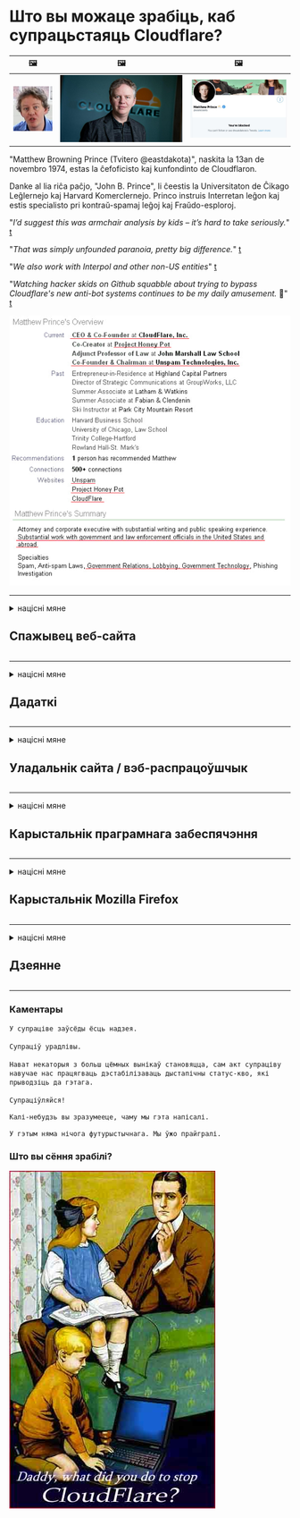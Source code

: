 # Што вы можаце зрабіць, каб супрацьстаяць Cloudflare?

| 🖼 | 🖼 | 🖼 |
| --- | --- | --- |
| ![](../image/matthew_prince_teen.jpg) | ![](../image/matthew_prince.jpg) | ![](../image/blockedbymatthewprince.jpg) |


"Matthew Browning Prince (Tvitero @eastdakota)", naskita la 13an de novembro 1974, estas la ĉefoficisto kaj kunfondinto de Cloudflaron.

Danke al lia riĉa paĉjo, "John B. Prince", li ĉeestis la Universitaton de Ĉikago Leĝlernejo kaj Harvard Komerclernejo.
Princo instruis Interretan leĝon kaj estis specialisto pri kontraŭ-spamaj leĝoj kaj Fraŭdo-esploroj.


"*I’d suggest this was armchair analysis by kids – it’s hard to take seriously.*" [t](https://www.theguardian.com/technology/2015/nov/19/cloudflare-accused-by-anonymous-helping-isis)

"*That was simply unfounded paranoia, pretty big difference.*"  [t](https://twitter.com/xxdesmus/status/992757936123359233)

"*We also work with Interpol and other non-US entities*" [t](https://twitter.com/eastdakota/status/1203028504184360960)

"*Watching hacker skids on Github squabble about trying to bypass Cloudflare's new anti-bot systems continues to be my daily amusement.* 🍿" [t](https://twitter.com/eastdakota/status/1273277839102656515)


![](../image/whoismp.jpg)

---


<details>
<summary>націсні мяне

## Спажывец веб-сайта
</summary>


- Калі вэб-сайт, які вам падабаецца, выкарыстоўвае Cloudflare, скажыце ім не выкарыстоўваць Cloudflare.
  - Хныканне ў сацыяльных сетках, такіх як Facebook, Reddit, Twitter ці Mastodon, не мае розніцы. [Действия громче, чем хэштэгі.](https://twitter.com/phyzonloop/status/1274132092490862594)
  - Паспрабуйце звязацца з уладальнікам сайта, калі хочаце зрабіць сябе карысным.

[- сказаў Cloudflare](https://github.com/Eloston/ungoogled-chromium/issues/783):
```
Мы рэкамендуем звяртацца да адміністратараў па пэўных паслугах або сайтах, з якімі вы сутыкнуліся, і дзяліцца сваім вопытам.
```

[Калі вы не просіце пра гэта, уладальнік сайта ніколі не ведае гэтай праблемы.](../PEOPLE.md)

![](../image/liberapay.jpg)

[Паспяховы прыклад](https://counterpartytalk.org/t/turn-off-cloudflare-on-counterparty-co-plz/164/5).<br>
У вас праблемы? [Падніміце свой голас зараз.](https://github.com/maraoz/maraoz.github.io/issues/1) Прыклад ніжэй.

```
Вы проста дапамагаеце карпаратыўнай цэнзуры і масаваму нагляду.
https://git.sdf.org/deCloudflare/cloudflare-tor/src/branch/master/README.md
```

```
Ваша вэб-старонка знаходзіцца ў прыватным агароджаным садзе CloudFlare, які парушае прыватнасць.
https://git.sdf.org/deCloudflare/cloudflare-tor/
```

- Знайдзіце час, каб прачытаць палітыку прыватнасці вэб-сайта.
  - калі вэб-сайт стаіць за Cloudflare альбо ён выкарыстоўвае паслугі, падлучаныя да Cloudflare.

Ён павінен растлумачыць, што такое "Cloudflare", і папрасіць дазволу на абмен вашымі дадзенымі з Cloudflare. Калі гэтага не зрабіць, гэта прывядзе да парушэння даверу, і неабходна пазбягаць разгляданага веб-сайта.

[Прымальны прыклад палітыкі прыватнасці тут](https://archive.is/bDlTz) ("Subprocessors" > "Entity Name")

```
Я прачытаў вашу палітыку прыватнасці, і не магу знайсці слова Cloudflare.
Я адмаўляюся дзяліцца з вамі дадзенымі, калі вы працягваеце перадаваць мае дадзеныя Cloudflare.
https://git.sdf.org/deCloudflare/cloudflare-tor/
```

Гэта прыклад палітыкі прыватнасці, у якой няма слова Cloudflare.
[Liberland Jobs](https://archive.is/daKIr) [privacy policy](https://docsend.com/view/feiwyte):

![](../image/cfwontobey.jpg)

Cloudflare мае ўласную палітыку прыватнасці.
[Cloudflare любіць людзей, якія жывуць у доксе.](https://www.reddit.com/r/GamerGhazi/comments/2s64fe/be_wary_reporting_to_cloudflare/)

Вось добры прыклад для формы рэгістрацыі на сайце.
AFAIK, нулявы сайт робіць гэта. Ці будзеце вы ім давяраць?

```
Націскаючы кнопку «Падпісацца на XYZ», вы згаджаецеся з нашымі ўмовамі прадастаўлення паслуг і заявай аб прыватнасці.
Вы таксама згаджаецеся дзяліцца сваімі дадзенымі з Cloudflare, а таксама згаджаецеся з заявай аб канфідэнцыяльнасці Cloudflare.
Калі Cloudflare выдае вашу інфармацыю альбо не дазваляе падключыцца да нашых сервераў, гэта не наша віна. [*]

[ Зарэгістравацца ] [ я не згодны ]
```
[*] [PEOPLE.md](../PEOPLE.md)


- Паспрабуйце не карыстацца іх паслугай. Памятаеце, за вамі сочыць Cloudflare.
  - ["I'm in your TLS, sniffin' your passworz"](../image/iminurtls.jpg)

- Шукайце іншы сайт. У Інтэрнэце ёсць альтэрнатывы і магчымасці!

- Пераканайце сяброў выкарыстоўваць штодня Tor.
  - Ананімнасць павінна быць стандартам адкрытага Інтэрнэту!
  - [Звярніце ўвагу, што праект Tor не любіць гэты праект.](../HISTORY.md)

</details>

------

<details>
<summary>націсні мяне

## Дадаткі
</summary>

- Калі ваш аглядальнік Firefox, Tor Browser альбо Ungoogled Chromium, выкарыстоўвайце адзін з гэтых дадаткаў ніжэй.
  - Калі вы хочаце дадаць іншую новую надбудову, спытайцеся пра гэта спачатку.


| Імя | Распрацоўшчык | Падтрымка | Можа заблакаваць | Можаце паведаміць | Chrome |
| -------- | -------- | -------- | -------- | -------- | -------- |
| [Bloku Cloudflaron MITM-Atakon](../subfiles/about.bcma.md) | #Addon | [ ? ](README.md) | **Так**     | **Так**     |  **Так** |
| [Ĉu ligoj estas vundeblaj al MITM-atako?](../subfiles/about.ismm.md) | #Addon | [ ? ](README.md) | Не     | **Так**     |  **Так** |
| [Ĉu ĉi tiuj ligoj blokos Tor-uzanton?](../subfiles/about.isat.md) | #Addon | [ ? ](README.md) | Не     | **Так**     |  **Так** |
| [Block Cloudflare MITM Attack](https://trac.torproject.org/projects/tor/attachment/ticket/24351/block_cloudflare_mitm_attack-1.0.14.1-an%2Bfx.xpi)<br>[**DELETED BY TOR PROJECT**](../HISTORY.md) | nullius | [ ? ](tool/block_cloudflare_mitm_fx), [Link](README.md) | **Так**     | **Так**     |  Не |
| [TPRB](http://34ahehcli3epmhbu2wbl6kw6zdfl74iyc4vg3ja4xwhhst332z3knkyd.onion/) | Sw | [ ? ](http://34ahehcli3epmhbu2wbl6kw6zdfl74iyc4vg3ja4xwhhst332z3knkyd.onion/) | **Так**     | **Так**     |  Не |
| [Detect Cloudflare](https://addons.mozilla.org/en-US/firefox/addon/detect-cloudflare/) | Frank Otto | [ ? ](https://github.com/traktofon/cf-detect) | Не     | **Так**     |  Не |
| [True Sight](https://addons.mozilla.org/en-US/firefox/addon/detect-cloudflare-plus/) | claustromaniac | [ ? ](https://github.com/claustromaniac/detect-cloudflare-plus) | Не     | **Так**     |  Не |
| [Which Cloudflare datacenter am I visiting?](https://addons.mozilla.org/en-US/firefox/addon/cf-pop/) | 依云 | [ ? ](https://github.com/lilydjwg/cf-pop) | Не     | **Так**     |  Не |


- "Дэцэнтралі" могуць спыніць падключэнне да "CDNJS (Cloudflare)".
  - Ён прадухіляе трапленне вялікай колькасці запытаў у сеткі і служыць лакальным файлам, каб сайты не ламаліся.
  - Распрацоўшчык адказаў: "[very concerning indeed](https://github.com/Synzvato/decentraleyes/issues/236#issuecomment-352049501)", "[widespread usage severely centralizes the web](https://github.com/Synzvato/decentraleyes/issues/251#issuecomment-366752049)"

- [Вы таксама можаце выдаліць сертыфікат Cloudflare альбо выказаць яму недавер з вашага цэнтра сертыфікацыі (CA).](https://www.ssl.com/how-to/remove-root-certificate-firefox/)

</details>

------

<details>
<summary>націсні мяне

## Уладальнік сайта / вэб-распрацоўшчык
</summary>


![](../image/word_cloudflarefree.jpg)

- Не выкарыстоўвайце раствор Cloudflare, Перыяд.
  - Вы можаце зрабіць гэта лепш, праўда? [Вось як можна выдаліць падпіскі, планы, дамены або ўліковыя запісы Cloudflare.](https://support.cloudflare.com/hc/en-us/articles/200167776-Removing-subscriptions-plans-domains-or-accounts)

| 🖼 | 🖼 |
| --- | --- |
| ![](../image/htmlalertcloudflare.jpg) | ![](../image/htmlalertcloudflare2.jpg) |

- Хочаце больш кліентаў? Вы ведаеце, што рабіць. Падказка "вышэй лініі".
  - [Добры дзень, Вы напісалі "Мы сур'ёзна ставімся да вашай прыватнасці", але я атрымаў "Памылка 403 забароненага ананімнага проксі-сервера не дапускаецца".](https://it.slashdot.org/story/19/02/19/0033255/stop-saying-we-take-your-privacy-and-security-seriously) Чаму вы блакуеце Tor Або VPN? [І чаму вы блакуеце часовыя электронныя лісты?](http://523kpawzkarw3j6afz2elxfs4h3hfclomkcmbjs6kaimo4lokympi6yd.onion/)

![](../image/anonexist.jpg)

- Выкарыстанне Cloudflare павялічыць верагоднасць адключэння. Наведвальнікі не могуць атрымаць доступ да вашага сайта, калі ваш сервер не працуе ці Cloudflare не працуе.
  - [Вы сапраўды думалі, што Cloudflare ніколі не паніжаецца?](https://www.ibtimes.com/cloudflare-down-not-working-sites-producing-504-gateway-timeout-errors-2618008) [Another](https://twitter.com/Jedduff/status/1097875615997399040) [sample](https://twitter.com/search?f=tweets&vertical=default&q=Cloudflare%20is%20having%20problems). [Need more](../PEOPLE.md)?

![](../image/cloudflareinternalerror.jpg)

- Выкарыстанне Cloudflare для праксі-сервера вашай "службы API", "сервера абнаўлення праграмнага забеспячэння" альбо "RSS-стужкі" нашкодзіць вашаму кліенту. Вам патэлефанаваў кліент і сказаў: "Я больш не магу выкарыстоўваць ваш API", і вы паняцця не маеце, што адбываецца. Cloudflare можа бясшумна заблакаваць вашага кліента. Вы лічыце, што гэта нармальна?
  - Існуе мноства Інтэрнэт-службаў чытача RSS і RSS-счытвальнікаў. Чаму вы публікуеце RSS-канал, калі не дазваляеце людзям падпісацца?

![](../image/rssfeedovercf.jpg)

- Вам патрэбны сертыфікат HTTPS? Выкарыстоўвайце "Давайце шыфраваць" альбо проста купіце яго ў кампаніі CA.

- Вам патрэбен DNS-сервер? Не можаце наладзіць уласны сервер? Як наконт іх: [Hurricane Electric Free DNS](https://dns.he.net/), [Dyn.com](https://dyn.com/dns/), [1984 Hosting](https://www.1984hosting.com/), [Afraid.Org (Адміністратар выдаляе ваш уліковы запіс, калі вы выкарыстоўваеце TOR)](https://freedns.afraid.org/)

- Шукаеце паслугу хостынгу? Толькі бясплатна? Як наконт іх: [Onion Service](http://vww6ybal4bd7szmgncyruucpgfkqahzddi37ktceo3ah7ngmcopnpyyd.onion/en/security/network-security/tor/onionservices-best-practices), [Free Web Hosting Area](https://freewha.com/), [Autistici/Inventati Web Site Hosting](https://www.autinv5q6en4gpf4.onion/services/website), [Github Pages](https://pages.github.com/), [Surge](https://surge.sh/)
  - [Альтэрнатывы Cloudflare](../subfiles/cloudflare-alternatives.md)

- Вы карыстаецеся "cloudflare-ipfs.com"? [Ці ведаеце вы, што Cloudflare IPFS дрэнны?](../PEOPLE.md)

- Усталюйце на сервер брандмаўэр веб-прыкладанняў, напрыклад OWASP і Fail2Ban, і правільна яго наладзьце.
  - Блакаванне Tor - гэта не рашэнне. Не карайце ўсіх толькі за маленькіх дрэнных карыстальнікаў.

- Перанакіруйце альбо заблакуйце карыстальнікам "Cloudflare Warp" доступ да вашага вэб-сайта. І прывядзіце прычыну, калі можаце.

> Спіс IP: "[Бягучы дыяпазон IP Cloudflare](cloudflare_inc/)"

> A: Проста заблакуйце іх

```
server {
...
deny 173.245.48.0/20;
deny 103.21.244.0/22;
deny 103.22.200.0/22;
deny 103.31.4.0/22;
deny 141.101.64.0/18;
deny 108.162.192.0/18;
deny 190.93.240.0/20;
deny 188.114.96.0/20;
deny 197.234.240.0/22;
deny 198.41.128.0/17;
deny 162.158.0.0/15;
deny 104.16.0.0/12;
deny 172.64.0.0/13;
deny 131.0.72.0/22;
deny 2400:cb00::/32;
deny 2606:4700::/32;
deny 2803:f800::/32;
deny 2405:b500::/32;
deny 2405:8100::/32;
deny 2a06:98c0::/29;
deny 2c0f:f248::/32;
...
}
```

> B: Перанакіраванне на старонку папярэджання

```
http {
...
geo $iscf {
default 0;
173.245.48.0/20 1;
103.21.244.0/22 1;
103.22.200.0/22 1;
103.31.4.0/22 1;
141.101.64.0/18 1;
108.162.192.0/18 1;
190.93.240.0/20 1;
188.114.96.0/20 1;
197.234.240.0/22 1;
198.41.128.0/17 1;
162.158.0.0/15 1;
104.16.0.0/12 1;
172.64.0.0/13 1;
131.0.72.0/22 1;
2400:cb00::/32 1;
2606:4700::/32 1;
2803:f800::/32 1;
2405:b500::/32 1;
2405:8100::/32 1;
2a06:98c0::/29 1;
2c0f:f248::/32 1;
}
...
}

server {
...
if ($iscf) {rewrite ^ https://example.com/cfwsorry.php;}
...
}

<?php
header('HTTP/1.1 406 Not Acceptable');
echo <<<CLOUDFLARED
Thank you for visiting ourwebsite.com!<br />
We are sorry, but we can't serve you because your connection is being intercepted by Cloudflare.<br />
Please read https://git.sdf.org/deCloudflare/cloudflare-tor for more information.<br />
CLOUDFLARED;
die();
```

- Наладзьце службу Tor Onion Service альбо I2P, калі вы верыце ў свабоду і вітаеце ананімных карыстальнікаў.

- Звярніцеся за парадай да іншых аператараў падвойных сайтаў Clearnet / Tor і завядзіце ананімных сяброў!

</details>

------

<details>
<summary>націсні мяне

## Карыстальнік праграмнага забеспячэння
</summary>


- Discord выкарыстоўвае CloudFlare. Альтэрнатывы? Мы рэкамендуем [**Briar** (Android)](https://f-droid.org/en/packages/org.briarproject.briar.android/), [Ricochet (PC)](https://ricochet.im/), [Tox + Tor (Android/PC)](https://tox.chat/download.html)
  - Briar уключае дэман Tor, таму вам не трэба ўсталёўваць Orbot.
  - Распрацоўшчыкі Qwtch, Open Privacy, выдалілі праект stop_cloudflare са сваёй службы git без папярэдняга паведамлення.

- Калі вы выкарыстоўваеце Debian GNU / Linux альбо любыя вытворныя, падпішыцеся: [bug #831835](https://bugs.debian.org/cgi-bin/bugreport.cgi?bug=831835). І калі вы можаце, дапамажыце праверыць патч і дапамажыце суправаджальніку прыйсці да правільнай высновы, ці варта яго прымаць.

- Заўсёды рэкамендую гэтыя браўзэры.

| Імя | Распрацоўшчык | Падтрымка | Каментарый |
| -------- | -------- | -------- | -------- |
| [Ungoogled-Chromium](https://ungoogled-software.github.io/ungoogled-chromium-binaries/) | Eloston | [ ? ](https://github.com/Eloston/ungoogled-chromium) | PC (Win, Mac, Linux)  _!Tor_ |
| [Bromite](https://www.bromite.org/fdroid) | Bromite | [ ? ](https://github.com/bromite/bromite/issues) | Android  _!Tor_ |
| [Tor Browser](https://www.torproject.org/download/) | Tor Project | [ ? ](https://support.torproject.org/) | PC (Win, Mac, Linux)  _Tor_|
| [Tor Browser Android](https://www.torproject.org/download/) | Tor Project | [ ? ](https://support.torproject.org/) | Android  _Tor_|
| [Onion Browser](https://itunes.apple.com/us/app/onion-browser/id519296448?mt=8) | Mike Tigas | [ ? ](https://github.com/OnionBrowser/OnionBrowser/issues) | Apple iOS  _Tor_|
| [GNU/Icecat](https://www.gnu.org/software/gnuzilla/) | GNU | [ ? ](https://www.gnu.org/software/gnuzilla/) | PC (Linux) |
| [IceCatMobile](https://f-droid.org/en/packages/org.gnu.icecat/) | GNU | [ ? ](https://lists.gnu.org/mailman/listinfo/bug-gnuzilla) | Android |
| [Iridium Browser](https://iridiumbrowser.de/about/) | Iridium | [ ? ](https://github.com/iridium-browser/iridium-browser/) | PC (Win, Mac, Linux, OpenBSD) |


Канфідэнцыяльнасць іншага праграмнага забеспячэння недасканалая. Гэта не азначае, што браўзэр Tor "ідэальны".
У Інтэрнэце і тэхналогіях няма ні 100% бяспекі, ні 100% прыватнага.

- Не хочаце выкарыстоўваць Tor? Вы можаце выкарыстоўваць любы браўзэр з дэманам Tor.
  - [Звярніце ўвагу, што праекту Tor гэта не падабаецца.](https://support.torproject.org/tbb/tbb-9/) Выкарыстоўвайце Tor Browser, калі ў вас ёсць магчымасць.
- [Як выкарыстоўваць Chromium з Tor](../subfiles/chromium_tor.md)


Пагаворым пра прыватнасць іншага праграмнага забеспячэння.

- [Калі вам сапраўды трэба выкарыстоўваць Firefox, абярыце "Firefox ESR".](https://www.mozilla.org/en-US/firefox/organizations/)
  - [Firefox - шпіёнскі вартаўнік](https://spyware.neocities.org/articles/firefox.html)
  - [Firefox адхіляе свабоду слова, забараняе свабоду слова](https://web.archive.org/web/20200423010026/https://reclaimthenet.org/firefox-rejects-free-speech-bans-free-speech-commenting-plugin-dissenter-from-its-extensions-gallery/)
  - ["100+ супраць. Здаецца, папрасіць праграмную кампанію прытрымлівацца ... у нашы дні праграмнага забеспячэння занадта шмат."](https://old.reddit.com/r/firefox/comments/gutdiw/weve_got_work_to_do_the_mozilla_blog/fslbbb6/)
  - [Э-э, чаму Firefox паказвае мне рэкламныя спасылкі ў маёй радку URL?](https://www.reddit.com/r/firefox/comments/jybx2w/uh_why_is_firefox_showing_me_sponsored_links_in/)
  - [Mozilla - увасоблены д'ябал](https://digdeeper.neocities.org/ghost/mozilla.html)

- [Памятаеце, Mozilla выкарыстоўвае сэрвіс Cloudflare.](https://www.robtex.com/dns-lookup/www.mozilla.org) [Яны таксама выкарыстоўваюць службу DNS Cloudflare на сваім прадукце.](https://www.theregister.co.uk/2018/03/21/mozilla_testing_dns_encryption/)

- [Mozilla афіцыйна адхіліла гэты білет.](https://bugzilla.mozilla.org/show_bug.cgi?id=1426618)

- [Firefox Focus - гэта жарт.](https://github.com/mozilla-mobile/focus-android/issues/1743) [Яны паабяцалі адключыць тэлеметрыю, але змянілі яе.](https://github.com/mozilla-mobile/focus-android/issues/4210)

- [Распрацоўшчык PaleMoon / Basilisk любіць Cloudflare.](https://github.com/mozilla-mobile/focus-android/issues/1743#issuecomment-345993097)
  - [Архіўны сервер Pale Moon узламаў і распаўсюджваў шкоднасныя праграмы на працягу 18 месяцаў](https://www.reddit.com/r/privacytoolsIO/comments/cc808y/pale_moons_archive_server_hacked_and_spread/)
  - Ён таксама ненавідзіць карыстальнікаў Tor - "[Хай будзе варожа ў адносінах да Тор. Я думаю, што большасць сайтаў павінны быць варожымі ў адносінах да Tor, улічваючы яго надзвычай высокі фактар ​​злоўжывання.](https://github.com/yacy/yacy_search_server/issues/314#issuecomment-565932097)"

- [У Waterfox ёсць сур'ёзная праблема "тэлефонаў дадому"](https://spyware.neocities.org/articles/waterfox.html)

- [Google Chrome - гэта шпіёнскае праграмнае забеспячэнне.](https://www.gnu.org/proprietary/malware-google.en.html)
  - [Google прафілюе вашу актыўнасць.](https://spyware.neocities.org/articles/chrome.html)

- [SRWare Iron робіць занадта шмат тэлефонаў хатнім злучэннем.](https://spyware.neocities.org/articles/iron.html) Ён таксама падключаецца да даменаў Google.

- [Белы спіс адважных аглядальнікаў Facebook / Twitter.](https://www.bleepingcomputer.com/news/security/facebook-twitter-trackers-whitelisted-by-brave-browser/)
  - [Вось яшчэ пытанні.](https://spyware.neocities.org/articles/brave.html)
  - [binance партнёрскі ідэнтыфікатар](https://twitter.com/cryptonator1337/status/1269594587716374528)

- [Microsoft Edge дазваляе Facebook запускаць Flash-код за спіной карыстальнікаў.](https://www.zdnet.com/article/microsoft-edge-lets-facebook-run-flash-code-behind-users-backs/)

- [Vivaldi не паважае вашу прыватнасць.](https://spyware.neocities.org/articles/vivaldi.html)

- [Узровень шпіёнскага праграмнага забеспячэння Opera: Надзвычай высокі](https://spyware.neocities.org/articles/opera.html)

- Apple iOS: [Вы наогул не павінны выкарыстоўваць iOS, галоўным чынам таму, што гэта шкоднасныя праграмы.](https://www.gnu.org/proprietary/malware-apple.html)

Таму мы рэкамендуем толькі вышэй табліцу. Больш нічога.

</details>

------

<details>
<summary>націсні мяне

## Карыстальнік Mozilla Firefox
</summary>


- "Firefox Nightly" будзе адпраўляць інфармацыю на ўзроўні адладкі на серверы Mozilla без метаду адмовы.
  - [Серверы Mozilla ствараюць Cloudflare](https://www.digwebinterface.com/?hostnames=www.mozilla.org%0D%0Amozilla.cloudflare-dns.com&type=&ns=resolver&useresolver=8.8.4.4&nameservers=)

- Можна забараніць Firefox падключацца да сервераў Mozilla.
  - [Кіраўніцтва па шаблонах палітыкі Mozilla](https://github.com/mozilla/policy-templates/blob/master/README.md)
  - Майце на ўвазе, што гэты прыём можа перастаць працаваць у больш позняй версіі, таму што Mozilla любіць дадаваць сябе ў белы спіс.
  - Выкарыстоўвайце брандмаўэр і DNS-фільтр, каб цалкам іх заблакаваць.

"`/distribution/policies.json`"

>     "WebsiteFilter": {
> 		"Block": [
> 		"*://*.mozilla.com/*",
> 		"*://*.mozilla.net/*",
> 		"*://*.mozilla.org/*",
> 		"*://webcompat.com/*",
> 		"*://*.firefox.com/*",
> 		"*://*.thunderbird.net/*",
> 		"*://*.cloudflare.com/*"
> 		]
>     },


- ~~Паведаміце пра памылку ў трэкеры mozilla, сказаўшы ім не выкарыстоўваць Cloudflare.~~ Быў справаздача пра памылкі на bugzilla. Шмат хто выклаў сваю заклапочанасць, аднак памылка была схавана адміністратарам у 2018 годзе.

- Вы можаце адключыць DoH у Firefox.
  - [Зменіце правайдэра DNS па змаўчанні для Firefox](../subfiles/change-firefox-dns.md)

![](../image/firefoxdns.jpg)

- [Калі вы хочаце выкарыстоўваць DNS, які не з'яўляецца правайдэрам Інтэрнэту, разгледзіце магчымасць выкарыстання DN-службы OpenNIC Tier2 альбо любой DNS-службы, якая не з'яўляецца Cloudflare.](https://wiki.opennic.org/start)
![](../image/opennic.jpg)
  - Блакуйце Cloudflare з DNS. [Crimeflare DNS](https://dns.crimeflare.eu.org/)

- Вы можаце выкарыстоўваць Tor як разгадчык DNS. [Калі вы не эксперт Tor, задайце пытанне тут.](https://tor.stackexchange.com/)

> **Як?**
> 1. Загрузіце Tor і ўсталюйце яго на свой кампутар.
> 2. Дадайце гэты радок у файл "torrc".
> DNSPort 127.0.0.1:53
> 3. Перазапусціце Tor.
> 4. Усталюйце DNS-сервер вашага кампутара на "127.0.0.1".

</details>

------

<details>
<summary>націсні мяне

## Дзеянне
</summary>


- Раскажыце навакольным пра небяспеку Cloudflare.

- [Дапамажыце палепшыць гэта сховішча.](https://git.sdf.org/deCloudflare/cloudflare-tor).
  - І спісы, і аргументы супраць, і дэталі.

- [Дакументуйце і рабіце вельмі публічным паведамленне, калі з Cloudflare (і падобнымі кампаніямі) усё ідзе не так, абавязкова згадайце гэтае сховішча, калі вы зробіце гэта](https://git.sdf.org/deCloudflare/cloudflare-tor) :)

- Зрабіце больш людзей, якія выкарыстоўваюць Tor па змаўчанні, каб яны маглі адчуваць сябе ў Інтэрнэце з пункту гледжання розных частак свету.

- Пачніце групы ў сацыяльных сетках і мясной прасторы, прысвечаныя вызваленню свету ад Cloudflare.

- Там, дзе гэта дарэчы, спасылка на гэтыя групы ў гэтым сховішчы - гэта можа быць месца для каардынацыі сумеснай працы ў якасці груп.

- [Завядзіце кааператыў, які можа даць важную некамерцыйную альтэрнатыву Cloudflare.](../subfiles/cloudflare-alternatives.md)

- Дайце нам ведаць любыя альтэрнатывы, якія дапамогуць хаця б забяспечыць шматслаёвую абарону ад Cloudflare.

- Калі вы з'яўляецеся кліентам Cloudflare, усталюйце налады прыватнасці і дачакайцеся, пакуль яны іх парушаць.
  - [Затым абвінаваціце іх у спагнанні з антыспамам / парушэннем прыватнасці.](https://twitter.com/thexpaw/status/1108424723233419264)

- Калі вы знаходзіцеся ў Злучаных Штатах Амерыкі і на сайце, пра які ідзе гаворка, выступае банк ці бухгалтар, паспрабуйце аказаць юрыдычны ціск у адпаведнасці з Законам Грэма-Ліча-Блілі альбо Законам "Амерыканцы з праблемамі непаўнавартаснасці" і паведаміце нам, як далёка вы дабіраецеся .

- Калі сайт з'яўляецца ўрадавым, паспрабуйце аказаць юрыдычны ціск у адпаведнасці з 1-й папраўкай да Канстытуцыі ЗША.

- Калі вы з'яўляецеся грамадзянінам ЕС, звяжыцеся з вэб-сайтам, каб адправіць асабістую інфармацыю ў адпаведнасці з Агульнымі правіламі абароны дадзеных. Калі яны адмовяцца даць вам вашу інфармацыю, гэта парушэнне закона.

- Для кампаній, якія заяўляюць, што прапануюць паслугі на сваім сайце, паспрабуйце паведаміць пра іх як "ілжывую рэкламу" арганізацыям па абароне правоў спажыўцоў і BBB. Вэб-сайты Cloudflare абслугоўваюцца серверамі Cloudflare.

- [МСЭ мяркуе ў кантэксце ЗША, што Cloudflare пачынае атрымліваць дастаткова вялікія памеры, каб на іх можна было накласці антыманапольны закон.](https://www.itu.int/en/ITU-T/Workshops-and-Seminars/20181218/Documents/Geoff_Huston_Presentation.pdf)

- Цалкам магчыма, што версія GNU GPL 4 можа ўключаць палажэнне аб захоўванні зыходнага кода за такой службай, якое патрабуе для ўсіх праграм GPLv4 і больш позніх, каб па меншай меры зыходны код быў даступны праз носьбіт, які не дыскрымінуе карыстальнікаў Tor.

</details>

------

### Каментары

```
У супраціве заўсёды ёсць надзея.

Супраціў урадлівы.

Нават некаторыя з больш цёмных вынікаў становяцца, сам акт супраціву навучае нас працягваць дэстабілізаваць дыстапічны статус-кво, які прыводзіць да гэтага.

Супраціўляйся!
```

```
Калі-небудзь вы зразумееце, чаму мы гэта напісалі.
```

```
У гэтым няма нічога футурыстычнага. Мы ўжо прайгралі.
```

### Што вы сёння зрабілі?


![](../image/stopcf.jpg)
